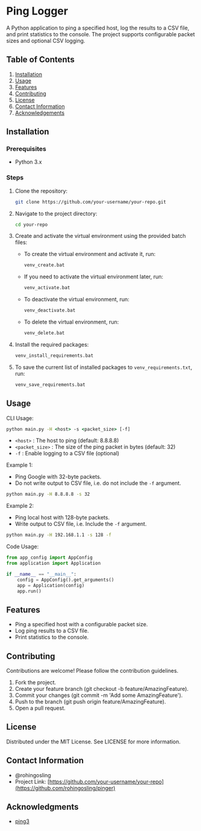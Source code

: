 # Ping Logger

A Python application to ping a specified host, log the results to a CSV file, and print statistics to the console. The project supports configurable packet sizes and optional CSV logging.

## Table of Contents
1. [Installation](#installation)
2. [Usage](#usage)
3. [Features](#features)
4. [Contributing](#contributing)
5. [License](#license)
6. [Contact Information](#contact-information)
7. [Acknowledgements](#acknowledgements)

## Installation

### Prerequisites

- Python 3.x

### Steps

1. Clone the repository:
    ```sh
    git clone https://github.com/your-username/your-repo.git
    ```

2. Navigate to the project directory:
    ```sh
    cd your-repo
    ```

3. Create and activate the virtual environment using the provided batch files:
    - To create the virtual environment and activate it, run:
      ```sh
      venv_create.bat
      ```
    - If you need to activate the virtual environment later, run:
      ```sh
      venv_activate.bat
      ```
    - To deactivate the virtual environment, run:
      ```sh
      venv_deactivate.bat
      ```
    - To delete the virtual environment, run:
      ```sh
      venv_delete.bat
      ```

4. Install the required packages:
    ```sh
    venv_install_requirements.bat
    ```

5. To save the current list of installed packages to `venv_requirements.txt`, run:
    ```sh
    venv_save_requirements.bat
    ```

## Usage

CLI Usage:

```cmd
python main.py -H <host> -s <packet_size> [-f]
```
- `<host>` : The host to ping (default: 8.8.8.8)
- `<packet_size>` : The size of the ping packet in bytes (default: 32)
- `-f` : Enable logging to a CSV file (optional)

Example 1:
- Ping Google with 32-byte packets.
- Do not write output to CSV file, i.e. do not include the `-f` argument.

```cmd
python main.py -H 8.8.8.8 -s 32
```

Example 2:
- Ping local host with 128-byte packets.
- Write output to CSV file, i.e. Include the `-f` argument.

```cmd
python main.py -H 192.168.1.1 -s 128 -f
```

Code Usage:

```python
from app_config import AppConfig
from application import Application

if __name__ == "__main__":
    config = AppConfig().get_arguments()
    app = Application(config)
    app.run()
```

## Features
- Ping a specified host with a configurable packet size.
- Log ping results to a CSV file.
- Print statistics to the console.

## Contributing
Contributions are welcome! Please follow the contribution guidelines.
1. Fork the project.
2. Create your feature branch (git checkout -b feature/AmazingFeature).
3. Commit your changes (git commit -m 'Add some AmazingFeature').
4. Push to the branch (git push origin feature/AmazingFeature).
5. Open a pull request.

## License
Distributed under the MIT License. See LICENSE for more information.

## Contact Information
- @rohingosling
- Project Link: [https://github.com/your-username/your-repo](https://github.com/rohingosling/pinger)

## Acknowledgments
- [ping3](https://github.com/kyan001/ping3)
